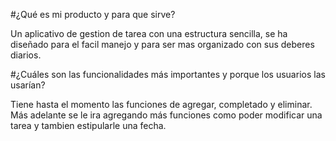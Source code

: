 #¿Qué es mi producto y para que sirve?

Un aplicativo de gestion de tarea con una estructura sencilla, se ha diseñado para el facil manejo y para ser mas organizado con sus deberes diarios. 

#¿Cuáles son las funcionalidades más importantes y porque los usuarios las usarían?

Tiene hasta el momento las funciones de agregar, completado y eliminar. Más adelante se le ira agregando más funciones como poder modificar una tarea y tambien estipularle una fecha.
